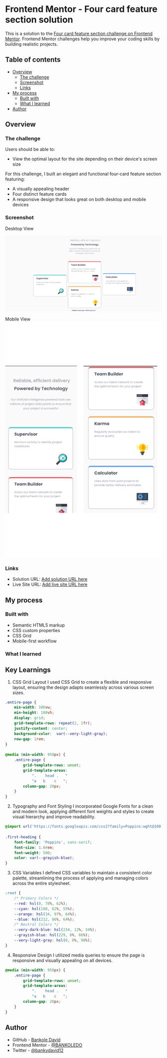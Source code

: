 # Frontend Mentor - Four card feature section solution

This is a solution to the [Four card feature section challenge on Frontend Mentor](https://www.frontendmentor.io/challenges/four-card-feature-section-weK1eFYK). Frontend Mentor challenges help you improve your coding skills by building realistic projects. 

## Table of contents

- [Overview](#overview)
  - [The challenge](#the-challenge)
  - [Screenshot](#screenshot)
  - [Links](#links)
- [My process](#my-process)
  - [Built with](#built-with)
  - [What I learned](#what-i-learned)
- [Author](#author)

## Overview

### The challenge

Users should be able to:

- View the optimal layout for the site depending on their device's screen size


For this challenge, I built an elegant and functional four-card feature section featuring:
- A visually appealing header
- Four distinct feature cards
- A responsive design that looks great on both desktop and mobile devices

### Screenshot
Desktop View

![](./images/Screenshot%20(144).png)

Mobile View
![](./images/four%20card%20mobile%20view.png)


### Links

- Solution URL: [Add solution URL here](https://your-solution-url.com)
- Live Site URL: [Add live site URL here](https://your-live-site-url.com)

## My process

### Built with

- Semantic HTML5 markup
- CSS custom properties
- CSS Grid
- Mobile-first workflow

### What I learned

## Key Learnings

 1. CSS Grid Layout
I used CSS Grid to create a flexible and responsive layout, ensuring the design adapts seamlessly across various screen sizes.
```css
.entire-page {
    min-width: 100vw;
    min-height: 100vh;
    display: grid;
    grid-template-rows: repeat(2, 1fr);
    justify-content: center;
    background-color:  var(--very-light-gray);
    row-gap: 1rem;
}

@media (min-width: 950px) {
    .entire-page {
        grid-template-rows: unset;
        grid-template-areas: 
            ".    head .   "
            "a   b    c   ";
        column-gap: 20px;
    }
}
```

2. Typography and Font Styling
I incorporated Google Fonts for a clean and modern look, applying different font weights and styles to create visual hierarchy and improve readability.
```css
@import url('https://fonts.googleapis.com/css2?family=Poppins:wght@100;200;300;400;500;600;700;800;900&display=swap');

.first-heading {
    font-family: 'Poppins', sans-serif;
    font-size: 1.6rem;
    font-weight: 500;
    color: var(--grayish-blue);
}
```

3. CSS Variables
I defined CSS variables to maintain a consistent color palette, streamlining the process of applying and managing colors across the entire stylesheet.
```css
:root {
    /* Primary Colors */
    --red: hsl(0, 78%, 62%);
    --cyan: hsl(180, 62%, 55%);
    --orange: hsl(34, 97%, 64%);
    --blue: hsl(212, 86%, 64%);
    /* Neutral Colors */
    --very-dark-blue: hsl(234, 12%, 34%);
    --grayish-blue: hsl(229, 6%, 66%);
    --very-light-gray: hsl(0, 0%, 98%);
}
```

4. Responsive Design
I utilized media queries to ensure the page is responsive and visually appealing on all devices.
```css
@media (min-width: 950px) {
    .entire-page {
        grid-template-rows: unset;
        grid-template-areas: 
            ".    head .   "
            "a   b    c   ";
        column-gap: 20px;
    }
}
```

## Author

- GitHub - [Bankole David](https://github.com/BANKOLEDO)
- Frontend Mentor - [@BANKOLEDO](https://www.frontendmentor.io/profile/BANKOLEDO)
- Twitter - [@bankydavid12](https://www.twitter.com/bankydavid12)
